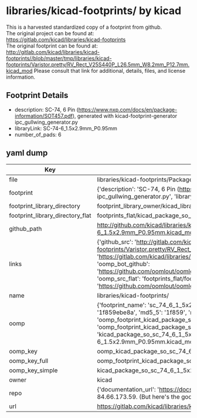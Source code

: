 # libraries/kicad-footprints/ by kicad  
This is a harvested standardized copy of a footprint from github.  
The original project can be found at:  
https://gitlab.com/kicad/libraries/kicad-footprints  
The original footprint can be found at:
http://gitlab.com/kicad/libraries/kicad-footprints//blob/master/tmp/libraries/kicad-footprints/Varistor.pretty/RV_Rect_V25S440P_L26.5mm_W8.2mm_P12.7mm.kicad_mod
Please consult that link for additional, details, files, and license information.  
## Footprint Details
* description: SC-74, 6 Pin (https://www.nxp.com/docs/en/package-information/SOT457.pdf), generated with kicad-footprint-generator ipc_gullwing_generator.py  
* libraryLink: SC-74-6_1.5x2.9mm_P0.95mm  
* number_of_pads: 6  
## yaml dump  
| Key | Value |  
| --- | --- |  
| file | libraries/kicad-footprints/Package_SO.pretty/SC-74-6_1.5x2.9mm_P0.95mm.kicad_mod |  
| footprint | {'description': 'SC-74, 6 Pin (https://www.nxp.com/docs/en/package-information/SOT457.pdf), generated with kicad-footprint-generator ipc_gullwing_generator.py', 'libraryLink': 'SC-74-6_1.5x2.9mm_P0.95mm', 'number_of_pads': 6} |  
| footprint_library_directory | footprint_library_owner/kicad_libraries/kicad-footprints/ |  
| footprint_library_directory_flat | footprints_flat/kicad_package_so_sc_74_6_1_5x2_9mm_p0_95mm/working |  
| github_path | http://github.com/kicad/libraries/kicad-footprints//blob/master/tmp/libraries/kicad-footprints/Package_SO.pretty/SC-74-6_1.5x2.9mm_P0.95mm.kicad_mod |  
| links | {'github_src': 'http://gitlab.com/kicad/libraries/kicad-footprints//blob/master/tmp/libraries/kicad-footprints/Varistor.pretty/RV_Rect_V25S440P_L26.5mm_W8.2mm_P12.7mm.kicad_mod', 'github_src_repo': 'https://gitlab.com/kicad/libraries/kicad-footprints', 'oomp_bot': 'footprints/kicad_package_so_sc_74_6_1_5x2_9mm_p0_95mm/working', 'oomp_bot_github': 'https://github.com/oomlout/oomlout_oomp_footprint_bot/tree/main/footprints/kicad_package_so_sc_74_6_1_5x2_9mm_p0_95mm/working', 'oomp_src_flat': 'footprints_flat/footprints_flat/kicad_package_so_sc_74_6_1_5x2_9mm_p0_95mm/working', 'oomp_src_flat_github': 'https://github.com/oomlout/oomlout_oomp_footprint_src/tree/main/footprints_flat/kicad_package_so_sc_74_6_1_5x2_9mm_p0_95mm/working'} |  
| name | libraries/kicad-footprints/ |  
| oomp | {'footprint_name': 'sc_74_6_1_5x2_9mm_p0_95mm', 'library_name': 'package_so', 'md5': '1f859ebe8a94f9db61cc9bd2bb533257', 'md5_10': '1f859ebe8a', 'md5_5': '1f859', 'md5_6': '1f859e', 'oomp_key': 'oomp_kicad_package_so_sc_74_6_1_5x2_9mm_p0_95mm', 'oomp_key_extra': 'oomp_footprint_kicad_package_so_sc_74_6_1_5x2_9mm_p0_95mm', 'oomp_key_full': 'oomp_footprint_kicad_package_so_sc_74_6_1_5x2_9mm_p0_95mm_1f859e', 'oomp_key_simple': 'kicad_package_so_sc_74_6_1_5x2_9mm_p0_95mm', 'original_filename': 'libraries/kicad-footprints/Package_SO.pretty/SC-74-6_1.5x2.9mm_P0.95mm.kicad_mod', 'owner_name': 'kicad'} |  
| oomp_key | oomp_kicad_package_so_sc_74_6_1_5x2_9mm_p0_95mm |  
| oomp_key_full | oomp_footprint_kicad_package_so_sc_74_6_1_5x2_9mm_p0_95mm |  
| oomp_key_simple | kicad_package_so_sc_74_6_1_5x2_9mm_p0_95mm |  
| owner | kicad |  
| repo | {'documentation_url': 'https://docs.github.com/rest/overview/resources-in-the-rest-api#rate-limiting', 'message': "API rate limit exceeded for 84.66.173.59. (But here's the good news: Authenticated requests get a higher rate limit. Check out the documentation for more details.)"} |  
| url | https://gitlab.com/kicad/libraries/kicad-footprints |  

